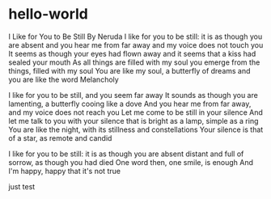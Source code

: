 # hello-world
I Like for You to Be Still
By Neruda
I like for you to be still: it is as though you are absent
and you hear me from far away and my voice does not touch you
It seems as though your eyes had flown away
and it seems that a kiss had sealed your mouth
As all things are filled with my soul
you emerge from the things, filled with my soul
You are like my soul, a butterfly of dreams
and you are like the word Melancholy


I like for you to be still, and you seem far away
It sounds as though you are lamenting, a butterfly cooing like a dove
And you hear me from far away, and my voice does not reach you
Let me come to be still in your silence
And let me talk to you with your silence
that is bright as a lamp, simple as a ring
You are like the night, with its stillness and constellations
Your silence is that of a star, as remote and candid


I like for you to be still: it is as though you are absent
distant and full of sorrow, as though you had died
One word then, one smile, is enough
And I'm happy, happy that it's not true

just test
